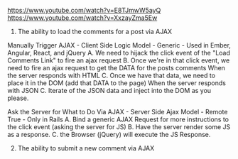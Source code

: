 https://www.youtube.com/watch?v=E8TJmwW5ayQ
https://www.youtube.com/watch?v=XxzayZma5Ew

1. The ability to load the comments for a post via AJAX

  Manually Trigger AJAX - Client Side Logic Model - Generic - Used in Ember, Angular, React, and jQuery
    A. We need to hijack the click event of the "Load Comments Link" to fire an ajax request
    B. Once we're in that click event, we need to fire an ajax request to get the DATA for the posts comments
    When the server responds with HTML
      C. Once we have that data, we need to place it in the DOM (add that DATA to the page)
    When the server responds with JSON
      C. Iterate of the JSON data and inject into the DOM as you please.


  Ask the Server for What to Do Via AJAX - Server Side Ajax Model - Remote True - Only in Rails
    A. Bind a generic AJAX Request for more instructions to the click event (asking the server for JS)
    B. Have the server render some JS as a response.
    C. the Browser (jQuery) will execute the JS Response.


2. The ability to submit a new comment via AJAX
